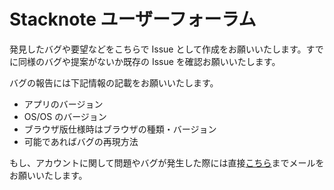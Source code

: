 # Stacknote ユーザーフォーラム

発見したバグや要望などをこちらで Issue として作成をお願いいたします。すでに同様のバグや提案がないか既存の Issue を確認お願いいたします。

バグの報告には下記情報の記載をお願いいたします。

* アプリのバージョン
* OS/OS のバージョン
* ブラウザ版仕様時はブラウザの種類・バージョン
* 可能であればバグの再現方法

もし、アカウントに関して問題やバグが発生した際には直接[こちら](mailto:info@stacknote.io)までメールをお願いいたします。
